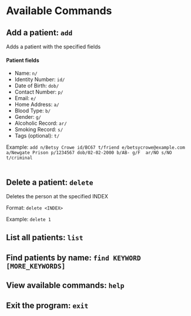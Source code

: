 # Available Commands

## Add a patient: `add`
Adds a patient with the specified fields
#### Patient fields
- Name: `n/`
- Identity Number: `id/`
- Date of Birth: `dob/`
- Contact Number: `p/`
- Email: `e/`
- Home Address: `a/`
- Blood Type: `b/`
- Gender: `g/`
- Alcoholic Record: `ar/`
- Smoking Record: `s/`
- Tags (optional): `t/`

Example: `add n/Betsy Crowe id/BC67 t/friend e/betsycrowe@example.com a/Newgate Prison p/1234567 dob/02-02-2000 b/AB- g/F 
ar/NO s/NO t/criminal`
<br><br>
## Delete a patient: `delete`

Deletes the person at the specified INDEX

Format: `delete <INDEX>`

Example: `delete 1`
## List all patients: `list`
## Find patients by name: `find KEYWORD [MORE_KEYWORDS]`
## View available commands: `help`
## Exit the program: `exit`


